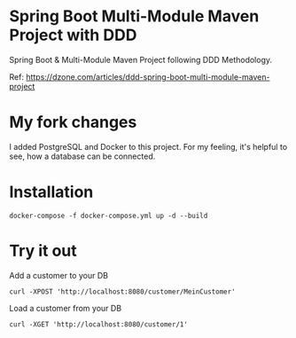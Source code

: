 # Spring Boot Multi-Module Maven Project with DDD
Spring Boot &amp; Multi-Module Maven Project following DDD Methodology.

Ref: https://dzone.com/articles/ddd-spring-boot-multi-module-maven-project

# My fork changes
I added PostgreSQL and Docker to this project.
For my feeling, it's helpful to see, how a database can be connected.

# Installation
```
docker-compose -f docker-compose.yml up -d --build
```

# Try it out
Add a customer to your DB
```
curl -XPOST 'http://localhost:8080/customer/MeinCustomer'
```
Load a customer from your DB
```
curl -XGET 'http://localhost:8080/customer/1'
```